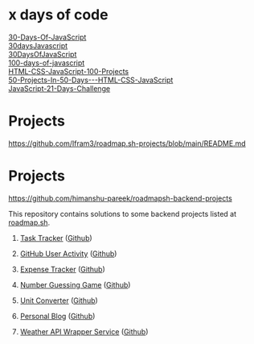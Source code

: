 # x days of code

[30-Days-Of-JavaScript](https://github.com/Asabeneh/30-Days-Of-JavaScript)  
[30daysJavascript](https://github.com/SUNNERCMS/30daysJavascript)  
[30DaysOfJavaScript](https://github.com/swapnilsparsh/30DaysOfJavaScript)  
[100-days-of-javascript](https://github.com/AsmrProg-YT/100-days-of-javascript)  
[HTML-CSS-JavaScript-100-Projects](https://github.com/HuXn-WebDev/HTML-CSS-JavaScript-100-Projects)  
[50-Projects-In-50-Days---HTML-CSS-JavaScript](https://github.com/PacktPublishing/50-Projects-In-50-Days---HTML-CSS-JavaScript)  
[JavaScript-21-Days-Challenge](https://github.com/lvarayut/JavaScript-21-Days-Challenge)  


# Projects

https://github.com/Ifram3/roadmap.sh-projects/blob/main/README.md


# Projects

https://github.com/himanshu-pareek/roadmapsh-backend-projects

This repository contains solutions to some backend projects listed at [roadmap.sh](https://roadmap.sh/backend/projects).

1. [Task Tracker](https://roadmap.sh/projects/task-tracker)
   ([Github](https://github.com/himanshu-pareek/roadmapsh-backend-projects/tree/main/task-tracker))

2. [GitHub User Activity](https://roadmap.sh/projects/github-user-activity)
   ([Github](https://github.com/himanshu-pareek/roadmapsh-backend-projects/tree/main/github-activity))

3. [Expense Tracker](https://roadmap.sh/projects/expense-tracker)
   ([Github](https://github.com/himanshu-pareek/roadmapsh-backend-projects/tree/main/expense-tracker))

4. [ Number Guessing Game](https://roadmap.sh/projects/number-guessing-game)
   ([Github](https://github.com/himanshu-pareek/roadmapsh-backend-projects/tree/main/number-guessing-game))

5. [Unit Converter](https://roadmap.sh/projects/unit-converter)
   ([Github](https://github.com/himanshu-pareek/roadmapsh-backend-projects/tree/main/unit-converter))

6. [Personal Blog](https://roadmap.sh/projects/personal-blog)
   ([Github](https://github.com/himanshu-pareek/roadmapsh-backend-projects/tree/main/personal-blog))

7. [Weather API Wrapper Service](https://roadmap.sh/projects/weather-api-wrapper-service)
   ([Github](https://github.com/himanshu-pareek/roadmapsh-backend-projects/tree/main/weather_api))
